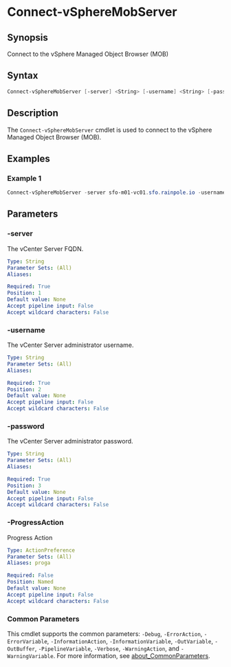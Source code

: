 # Connect-vSphereMobServer

## Synopsis

Connect to the vSphere Managed Object Browser (MOB)

## Syntax

```powershell
Connect-vSphereMobServer [-server] <String> [-username] <String> [-password] <String> [-ProgressAction <ActionPreference>] [<CommonParameters>]
```

## Description

The `Connect-vSphereMobServer` cmdlet is used to connect to the vSphere Managed Object Browser (MOB).

## Examples

### Example 1

```powershell
Connect-vSphereMobServer -server sfo-m01-vc01.sfo.rainpole.io -username administrator@vsphere.local -password VMw@re1!
```

## Parameters

### -server

The vCenter Server FQDN.

```yaml
Type: String
Parameter Sets: (All)
Aliases:

Required: True
Position: 1
Default value: None
Accept pipeline input: False
Accept wildcard characters: False
```

### -username

The vCenter Server administrator username.

```yaml
Type: String
Parameter Sets: (All)
Aliases:

Required: True
Position: 2
Default value: None
Accept pipeline input: False
Accept wildcard characters: False
```

### -password

The vCenter Server administrator password.

```yaml
Type: String
Parameter Sets: (All)
Aliases:

Required: True
Position: 3
Default value: None
Accept pipeline input: False
Accept wildcard characters: False
```

### -ProgressAction

Progress Action

```yaml
Type: ActionPreference
Parameter Sets: (All)
Aliases: proga

Required: False
Position: Named
Default value: None
Accept pipeline input: False
Accept wildcard characters: False
```

### Common Parameters

This cmdlet supports the common parameters: `-Debug`, `-ErrorAction`, `-ErrorVariable`, `-InformationAction`, `-InformationVariable`, `-OutVariable`, `-OutBuffer`, `-PipelineVariable`, `-Verbose`, `-WarningAction`, and `-WarningVariable`. For more information, see [about_CommonParameters](http://go.microsoft.com/fwlink/?LinkID=113216).
